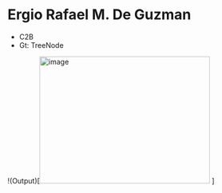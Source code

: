 # Ergio Rafael M. De Guzman
- C2B
- Gt: TreeNode

!(Output)[<img width="341" height="255" alt="image" src="https://github.com/user-attachments/assets/0675c7aa-3393-457c-a1dd-4847ac01c543" />
]
